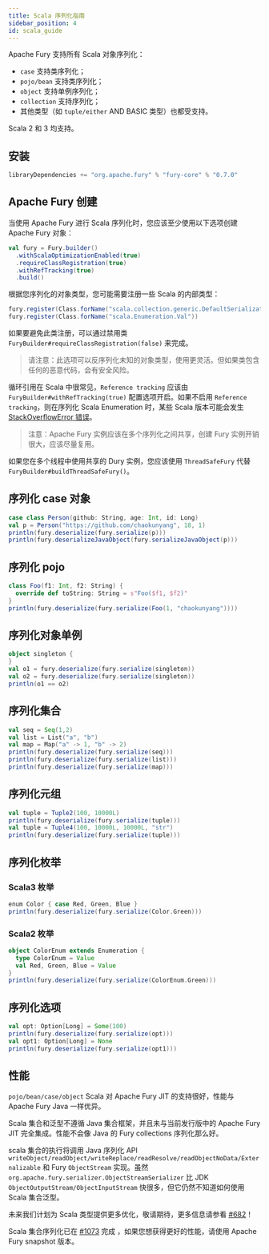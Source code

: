 ```yaml
---
title: Scala 序列化指南
sidebar_position: 4
id: scala_guide
---
```


Apache Fury 支持所有 Scala 对象序列化：

- `case` 支持类序列化；
- `pojo/bean` 支持类序列化；
- `object` 支持单例序列化；
- `collection` 支持序列化；
- 其他类型（如 `tuple/either` AND BASIC 类型）也都受支持。

Scala 2 和 3 均支持。

## 安装

```sbt
libraryDependencies += "org.apache.fury" % "fury-core" % "0.7.0"
```

## Apache Fury 创建

当使用 Apache Fury 进行 Scala 序列化时，您应该至少使用以下选项创建 Apache Fury 对象：

```scala
val fury = Fury.builder()
  .withScalaOptimizationEnabled(true)
  .requireClassRegistration(true)
  .withRefTracking(true)
  .build()
```

根据您序列化的对象类型，您可能需要注册一些 Scala 的内部类型：

```scala
fury.register(Class.forName("scala.collection.generic.DefaultSerializationProxy"))
fury.register(Class.forName("scala.Enumeration.Val"))
```

如果要避免此类注册，可以通过禁用类 `FuryBuilder#requireClassRegistration(false)` 来完成。

> 请注意：此选项可以反序列化未知的对象类型，使用更灵活。但如果类包含任何的恶意代码，会有安全风险。

循环引用在 Scala 中很常见，`Reference tracking` 应该由 `FuryBuilder#withRefTracking(true)` 配置选项开启。如果不启用 `Reference tracking`，则在序列化 Scala Enumeration 时，某些 Scala 版本可能会发生 [StackOverflowError 错误](https://github.com/apache/fury/issues/1032)。

> 注意：Apache Fury 实例应该在多个序列化之间共享，创建 Fury 实例开销很大，应该尽量复用。

如果您在多个线程中使用共享的 Dury 实例，您应该使用 `ThreadSafeFury` 代替 `FuryBuilder#buildThreadSafeFury()`。

## 序列化 case 对象

```scala
case class Person(github: String, age: Int, id: Long)
val p = Person("https://github.com/chaokunyang", 18, 1)
println(fury.deserialize(fury.serialize(p)))
println(fury.deserializeJavaObject(fury.serializeJavaObject(p)))
```

## 序列化 pojo

```scala
class Foo(f1: Int, f2: String) {
  override def toString: String = s"Foo($f1, $f2)"
}
println(fury.deserialize(fury.serialize(Foo(1, "chaokunyang"))))
```

## 序列化对象单例

```scala
object singleton {
}
val o1 = fury.deserialize(fury.serialize(singleton))
val o2 = fury.deserialize(fury.serialize(singleton))
println(o1 == o2)
```

## 序列化集合

```scala
val seq = Seq(1,2)
val list = List("a", "b")
val map = Map("a" -> 1, "b" -> 2)
println(fury.deserialize(fury.serialize(seq)))
println(fury.deserialize(fury.serialize(list)))
println(fury.deserialize(fury.serialize(map)))
```

## 序列化元组

```scala
val tuple = Tuple2(100, 10000L)
println(fury.deserialize(fury.serialize(tuple)))
val tuple = Tuple4(100, 10000L, 10000L, "str")
println(fury.deserialize(fury.serialize(tuple)))
```

## 序列化枚举

### Scala3 枚举

```scala
enum Color { case Red, Green, Blue }
println(fury.deserialize(fury.serialize(Color.Green)))
```

### Scala2 枚举

```scala
object ColorEnum extends Enumeration {
  type ColorEnum = Value
  val Red, Green, Blue = Value
}
println(fury.deserialize(fury.serialize(ColorEnum.Green)))
```

## 序列化选项

```scala
val opt: Option[Long] = Some(100)
println(fury.deserialize(fury.serialize(opt)))
val opt1: Option[Long] = None
println(fury.deserialize(fury.serialize(opt1)))
```

## 性能

 `pojo/bean/case/object` Scala 对 Apache Fury JIT 的支持很好，性能与 Apache Fury Java 一样优异。

Scala 集合和泛型不遵循 Java 集合框架，并且未与当前发行版中的 Apache Fury JIT 完全集成。性能不会像 Java 的 Fury collections 序列化那么好。

scala 集合的执行将调用 Java 序列化 API `writeObject/readObject/writeReplace/readResolve/readObjectNoData/Externalizable` 和 Fury `ObjectStream` 实现。虽然 `org.apache.fury.serializer.ObjectStreamSerializer` 比 JDK `ObjectOutputStream/ObjectInputStream` 快很多，但它仍然不知道如何使用 Scala 集合泛型。

未来我们计划为 Scala 类型提供更多优化，敬请期待，更多信息请参看 [#682](https://github.com/apache/fury/issues/682)！

Scala 集合序列化已在 [#1073](https://github.com/apache/fury/pull/1073) 完成 ，如果您想获得更好的性能，请使用 Apache Fury snapshot 版本。
